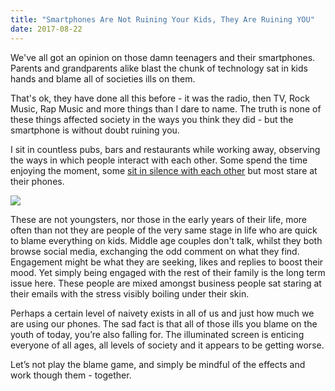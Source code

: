```yaml
---
title: "Smartphones Are Not Ruining Your Kids, They Are Ruining YOU"
date: 2017-08-22
---
```

We've all got an opinion on those damn teenagers and their smartphones. Parents and grandparents alike blast the chunk of technology sat in kids hands and blame all of societies ills on them. 

That's ok, they have done all this before - it was the radio, then TV, Rock Music, Rap Music and more things than I dare to name. The truth is none of these things affected society in the ways you think they did - but the smartphone is without doubt ruining you.

I sit in countless pubs, bars and restaurants while working away, observing the ways in which people interact with each other. Some spend the time enjoying the moment, some [sit in silence with each other][1] but most stare at their phones. 

![][image-1]

These are not youngsters, nor those in the early years of their life, more often than not they are people of the very same stage in life who are quick to blame  everything on kids. Middle age couples don't talk, whilst they both browse social media, exchanging the odd comment on what they find. Engagement might be what they are seeking, likes and replies to boost their mood. Yet simply being engaged with the rest of their family is the long term issue here. These people are mixed amongst business people sat staring at their emails with the stress visibly boiling under their skin.

Perhaps a certain level of naivety exists in all of us and just how much we are using our phones. The sad fact is that all of those ills you blame on the youth of today, you’re also falling for. The illuminated screen is enticing everyone of all ages, all levels of society and it appears to be getting worse.

Let’s not play the blame game, and simply be mindful of the effects and work though them - together. 

[1]:	http://sfge.blog/2017/05/24/sit-in-silence/

[image-1]:	https://davidipayne.files.wordpress.com/2015/06/group-of-people-smartphones-1940x900_35714.jpg